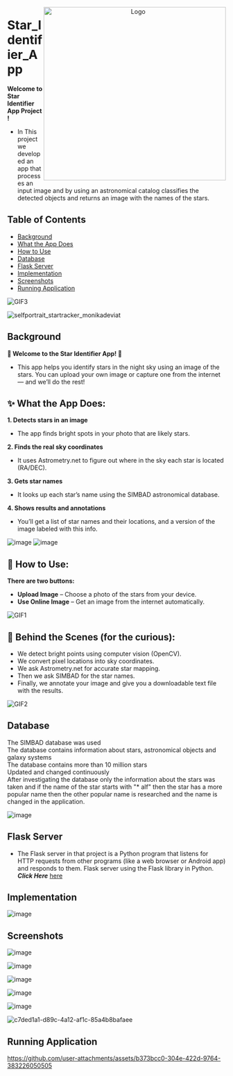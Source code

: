 
<p align="center">
  <img src="https://github.com/user-attachments/assets/85a8171f-1f16-4b3f-a3c0-2225474a262c" alt="Logo" width="420" height="400" align="right">
</p>


# Star_Identifier_App   

**Welcome to Star Identifier App Project !**  
- In This project we developed an app that processes an input image and by using an astronomical catalog classifies the detected objects and returns an image with the names of the stars.

## Table of Contents
- [Background](#Background)
- [What the App Does](#What-the-App-Does)
- [How to Use](#How-to-Use)
- [Database](#Database)
- [Flask Server](#Flask-Server)
- [Implementation](#Implementation)
- [Screenshots](#Screenshots)
- [Running Application](#Running-Application)
  


![GIF3](https://i.imgflip.com/9wl1xg.gif)

![selfportrait_startracker_monikadeviat](https://github.com/user-attachments/assets/ab6035f8-fa22-40ba-8367-3668a1557ada)


## Background
**🌟 Welcome to the Star Identifier App! 🌟**
- This app helps you identify stars in the night sky using an image of the stars. You can upload your own image or capture one from the internet — and we’ll do the rest!

## ✨ What the App Does:
**1. Detects stars in an image**
- The app finds bright spots in your photo that are likely stars.

**2. Finds the real sky coordinates**
- It uses Astrometry.net to figure out where in the sky each star is located (RA/DEC).

**3. Gets star names**
- It looks up each star’s name using the SIMBAD astronomical database.

**4. Shows results and annotations**
- You’ll get a list of star names and their locations, and a version of the image labeled with this info.

![image](https://github.com/user-attachments/assets/d636c8a1-6696-4fb6-8390-16afd7c02ed0)
![image](https://github.com/user-attachments/assets/52f44457-267f-4dd9-8c70-c64f6b053dc1) 

      
   
## 📸 How to Use:
**There are two buttons:**   

- **Upload Image** – Choose a photo of the stars from your device.
- **Use Online Image** – Get an image from the internet automatically.

![GIF1](https://i.imgflip.com/9ujo5o.gif)

## 🧠 Behind the Scenes (for the curious):
- We detect bright points using computer vision (OpenCV).
- We convert pixel locations into sky coordinates.
- We ask Astrometry.net for accurate star mapping.
- Then we ask SIMBAD for the star names.
- Finally, we annotate your image and give you a downloadable text file with the results.


![GIF2](https://i.imgflip.com/9ujpdh.gif)





## Database
The SIMBAD database was used </br>
The database contains information about stars, astronomical objects and galaxy systems </br>
The database contains more than 10 million stars </br>
Updated and changed continuously </br>
After investigating the database only the information about the stars was taken and if the name of the star starts with "* alf" then the star has a more popular name then the other popular name is researched and the name is changed in the application. </br>

![image](https://github.com/user-attachments/assets/d636c8a1-6696-4fb6-8390-16afd7c02ed0)


## Flask Server 
- The Flask server in that project is a Python program that listens for HTTP requests from other programs (like a web browser or Android app) and responds to them.
 Flask server using the Flask library in Python.
***Click Here*** [here](https://github.com/liron02319/Star_Identifier_App-Server)



## Implementation
   
![image](https://github.com/user-attachments/assets/28d8de45-99d1-4502-aabe-f579eefdb2e8)





## Screenshots

![image](https://github.com/user-attachments/assets/f93045f5-c8ae-420e-b1f3-2a0f341d55d5)


![image](https://github.com/user-attachments/assets/ccae43c2-a09c-489e-b85e-4ba823b5a008)


![image](https://github.com/user-attachments/assets/6cff32f6-8283-47e6-b70e-bb423349a4f8)


![image](https://github.com/user-attachments/assets/3dbb45a8-fca5-43d0-aba4-67bd41710bdf)



![image](https://github.com/user-attachments/assets/8e67870b-80ee-428e-bac2-0982cecf55db)


![c7ded1a1-d89c-4a12-af1c-85a4b8bafaee](https://github.com/user-attachments/assets/da77481d-3e0a-49ce-88c5-406f99e0129d)





## Running Application

https://github.com/user-attachments/assets/b373bcc0-304e-422d-9764-383226050505





